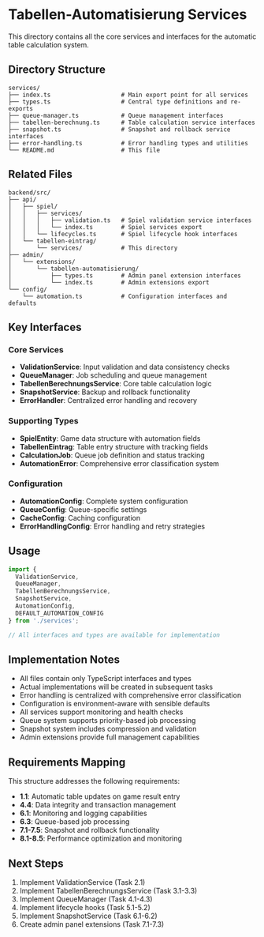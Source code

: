 # Tabellen-Automatisierung Services

This directory contains all the core services and interfaces for the automatic table calculation system.

## Directory Structure

```
services/
├── index.ts                    # Main export point for all services
├── types.ts                    # Central type definitions and re-exports
├── queue-manager.ts            # Queue management interfaces
├── tabellen-berechnung.ts      # Table calculation service interfaces
├── snapshot.ts                 # Snapshot and rollback service interfaces
├── error-handling.ts           # Error handling types and utilities
└── README.md                   # This file
```

## Related Files

```
backend/src/
├── api/
│   ├── spiel/
│   │   ├── services/
│   │   │   ├── validation.ts   # Spiel validation service interfaces
│   │   │   └── index.ts        # Spiel services export
│   │   └── lifecycles.ts       # Spiel lifecycle hook interfaces
│   └── tabellen-eintrag/
│       └── services/           # This directory
├── admin/
│   └── extensions/
│       └── tabellen-automatisierung/
│           ├── types.ts        # Admin panel extension interfaces
│           └── index.ts        # Admin extensions export
└── config/
    └── automation.ts           # Configuration interfaces and defaults
```

## Key Interfaces

### Core Services
- **ValidationService**: Input validation and data consistency checks
- **QueueManager**: Job scheduling and queue management
- **TabellenBerechnungsService**: Core table calculation logic
- **SnapshotService**: Backup and rollback functionality
- **ErrorHandler**: Centralized error handling and recovery

### Supporting Types
- **SpielEntity**: Game data structure with automation fields
- **TabellenEintrag**: Table entry structure with tracking fields
- **CalculationJob**: Queue job definition and status tracking
- **AutomationError**: Comprehensive error classification system

### Configuration
- **AutomationConfig**: Complete system configuration
- **QueueConfig**: Queue-specific settings
- **CacheConfig**: Caching configuration
- **ErrorHandlingConfig**: Error handling and retry strategies

## Usage

```typescript
import {
  ValidationService,
  QueueManager,
  TabellenBerechnungsService,
  SnapshotService,
  AutomationConfig,
  DEFAULT_AUTOMATION_CONFIG
} from './services';

// All interfaces and types are available for implementation
```

## Implementation Notes

- All files contain only TypeScript interfaces and types
- Actual implementations will be created in subsequent tasks
- Error handling is centralized with comprehensive error classification
- Configuration is environment-aware with sensible defaults
- All services support monitoring and health checks
- Queue system supports priority-based job processing
- Snapshot system includes compression and validation
- Admin extensions provide full management capabilities

## Requirements Mapping

This structure addresses the following requirements:
- **1.1**: Automatic table updates on game result entry
- **4.4**: Data integrity and transaction management
- **6.1**: Monitoring and logging capabilities
- **6.3**: Queue-based job processing
- **7.1-7.5**: Snapshot and rollback functionality
- **8.1-8.5**: Performance optimization and monitoring

## Next Steps

1. Implement ValidationService (Task 2.1)
2. Implement TabellenBerechnungsService (Task 3.1-3.3)
3. Implement QueueManager (Task 4.1-4.3)
4. Implement lifecycle hooks (Task 5.1-5.2)
5. Implement SnapshotService (Task 6.1-6.2)
6. Create admin panel extensions (Task 7.1-7.3)